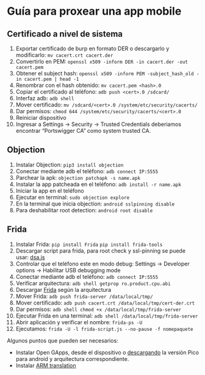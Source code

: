 # Guía para proxear una app mobile

## Certificado a nivel de sistema

1. Exportar certificado de burp en formato DER o descargarlo y modificarlo: ```mv cacert.crt cacert.der```
2. Convertirlo en PEM: ```openssl x509 -inform DER -in cacert.der -out cacert.pem```
3. Obtener el subject hash: ```openssl x509 -inform PEM -subject_hash_old -in cacert.pem | head -1```
4. Renombrar con el hash obtenido: ```mv cacert.pem <hash>.0```
5. Copiar el certificado al teléfono: ```adb push <cert>.0 /sdcard/```
6. Interfaz adb: ```adb shell```
7. Mover certificado: ```mv /sdcard/<cert>.0 /system/etc/security/cacerts/```
8. Dar permisos: ```chmod 644 /system/etc/security/cacerts/<cert>.0```
9. Reiniciar dispositivo
10. Ingresar a Settings -> Security -> Trusted Credentials deberiamos encontrar “Portswigger CA” como system trusted CA.

## Objection

1. Instalar Objection: ```pip3 install objection```
2. Conectar mediante adb el teléfono: ```adb connect IP:5555```
3. Parchear la apk: ```objection patchapk -s name.apk```
4. Instalar la app patcheada en el teléfono: ```adb install -r name.apk```
5. Iniciar la app en el teléfono
6. Ejecutar en terminal: ```sudo objection explore```
7. En la terminal que inicia objection: ```android sslpinning disable```
8. Para deshabilitar root detection: ```android root disable```

## Frida

1. Instalar Frida: ```pip install Frida``` ```pip install frida-tools```
2. Descargar script para frida, para root check y ssl-pinning se puede usar: [dsa.js](https://github.com/athanos-sec/security/blob/main/recon/dsa.js)
3. Controlar que el teléfono este en modo debug: Settings -> Developer options -> Habilitar USB debugging mode
4. Conectar mediante adb el teléfono: ```adb connect IP:5555```
5. Verificar arquitectura: ```adb shell getprop ro.product.cpu.abi```
6. Descargar [Frida](https://github.com/frida/frida/releases) según la arquitectura
7. Mover Frida: ```adb push frida-server /data/local/tmp/```
8. Mover certificado: ```adb push cacert.crt /data/local/tmp/cert-der.crt```
9. Dar permisos: ```adb shell chmod +x /data/local/tmp/frida-server```
10. Ejecutar Frida en una terminal: ```adb shell /data/local/tmp/frida-server```
11. Abrir aplicación y verificar el nombre: ```frida-ps -U```
12. Ejecutamos: ```frida -U -l frida-script.js --no-pause -f nomepaquete```

Algunos puntos que pueden ser necesarios:
* Instalar Open GApps, desde el dispositivo o [descargando](https://opengapps.org/) la versión Pico para android y arquitectura correspondiente.
* Instalar [ARM translation](https://github.com/m9rco/Genymotion_ARM_Translation)
